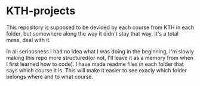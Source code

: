 # KTH-projects
This repository is supposed to be devided by each course from KTH in each folder, but somewhere along the way it didn't stay that way. It's a total mess, deal with it.

In all seriousness I had no idea what I was doing in the beginning, I'm slowly making this repo more structured(or not, I'll leave it as a memory from when I first learned how to code). I have made readme files in each folder that says which course it is. This will make it easier to see exacly which folder belongs where and to what course.
